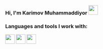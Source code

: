 ### Hi, I'm Karimov Muhammaddiyor <img src="https://media.giphy.com/media/hvRJCLFzcasrR4ia7z/giphy.gif" width="30px">

### Languages and tools I work with: <br />
<code><img src="https://upload.wikimedia.org/wikipedia/commons/thumb/6/61/HTML5_logo_and_wordmark.svg/2048px-HTML5_logo_and_wordmark.svg.png" width="30px"></code>
<code><img src="https://cdn.freebiesupply.com/logos/large/2x/css3-logo-png-transparent.png" width="30px"></code>
<code><img src="https://upload.wikimedia.org/wikipedia/commons/6/6a/JavaScript-logo.png" width="30px"></code>
